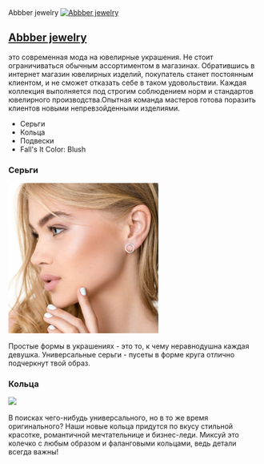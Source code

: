 <!DOCTYPE html>
<html>
  <head>Abbber jewelry
  </head> 
  <a href='#contact'><img src ="https://scontent.fiev24-1.fna.fbcdn.net/v/t1.0-9/s960x960/49533923_381909949043758_12942720737738752_o.jpg?_nc_cat=103&ccb=2&_nc_sid=85a577&_nc_ohc=WUm0IYGpTmoAX8SYIOP&_nc_ht=scontent.fiev24-1.fna&tp=7&oh=98435e18fb9a718735876b5d23aca8dc&oe=603FB470" width="400" height="400" alt="Abbber jewelry"/></a>
  <h2><a href="https://www.instagram.com/abbber.jewelry/?igshid=4d8ldj1w2ecu"> Abbber jewelry</a></h2>
  <p> это современная мода на ювелирные украшения. Не стоит ограничиваться обычным ассортиментом в магазинах. Обратившись в интернет магазин ювелирных изделий, покупатель станет постоянным клиентом, и не сможет отказать себе в таком удовольствии. Каждая коллекция выполняется под строгим соблюдением норм и стандартов ювелирного производства.Опытная команда мастеров готова поразить клиентов новыми непревзойденными изделиями. </p>
  <ul>
    <li>Серьги</li>
    <li>Кольца</li>
    <li>Подвески</li>
    <li>Fall's It Color: Blush</li>
  </ul>
  <h3> Серьги</h3>
  <img src = "https://github.com/AnastasiiaGris/abbber.github.io/blob/main/e%203.jpg" width="300" height="300" alt="e 3"/>
  <p>Простые формы в украшениях - это то, к чему неравнодушна каждая девушка. Универсальные серьги - пусеты в форме круга отлично подчеркнут твой образ.</p>
  <h3>Кольца</h3>
  <img src = "https://www.instagram.com/p/B3L2c8knh3f/"/>
  <p>В поисках чего-нибудь универсального, но в то же время оригинального? Наши новые кольца придутся по вкусу стильной красотке, романтичной мечтательнице и бизнес-леди. Миксуй это колечко с любым образом и фаланговыми кольцами, ведь детали всегда важны!</p>
  <body>
  </body> 
